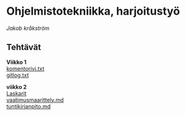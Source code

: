 # Ohjelmistotekniikka, harjoitustyö  
*Jakob kråkström*  
## Tehtävät  
__Viikko 1__  \
[komentorivi.txt](./laskarit/viikko1/komentorivi.txt)  \
[gitlog.txt](./laskarit/viikko1/gitlog.txt)  

__viikko 2__  \
[Laskarit](./laskarit/viikko2)  
[vaatimusmaarittely.md](./dokumentaatio/vaatimusmaarittely.md)  
[tuntikirjanpito.md](./dokumentaatio/tuntikirjanpito.md)  
